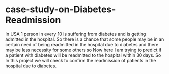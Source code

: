 # case-study-on-Diabetes-Readmission
In USA 1 person in every 10 is suffering from diabetes and is getting admitted in the hospital. So there is a chance that some people may be in an certain need of being readmitted in the hospital due to diabetes and there may be less necessity for some others so Now here I am trying to predict if a patient with diabetes will be readmitted to the hospital within 30 days.
So In this project we will check to confirm the readmission of patients in the hospital due to diabetes.
